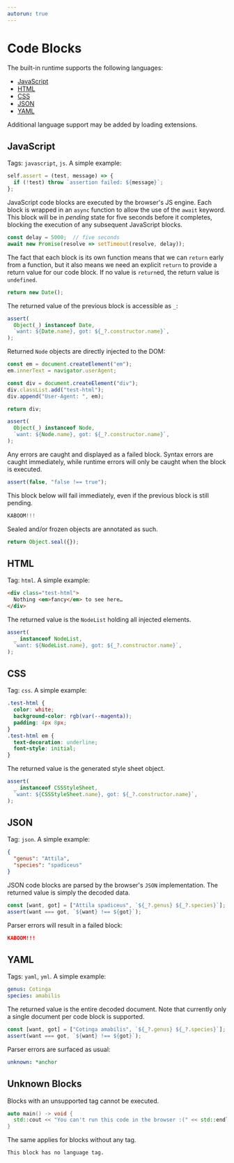 ```yaml
---
autorun: true
---
```


# Code Blocks

The built-in runtime supports the following languages:

- [JavaScript](#javascript)
- [HTML](#html)
- [CSS](#css)
- [JSON](#json)
- [YAML](#yaml)

Additional language support may be added by loading extensions.

## JavaScript

Tags: `javascript`, `js`. A simple example:

```js
self.assert = (test, message) => {
  if (!test) throw `assertion failed: ${message}`;
};
```

JavaScript code blocks are executed by the browser's JS engine. Each block is
wrapped in an `async` function to allow the use of the `await` keyword. This
block will be in _pending_ state for five seconds before it completes, blocking
the execution of any subsequent JavaScript blocks.

```js
const delay = 5000;  // five seconds
await new Promise(resolve => setTimeout(resolve, delay));
```

The fact that each block is its own function means that we can `return` early
from a function, but it also means we need an explicit `return` to provide a
return value for our code block. If no value is `return`ed, the return value is
`undefined`.

```js
return new Date();
```

The returned value of the previous block is accessible as `_`:

```js
assert(
  Object(_) instanceof Date,
  `want: ${Date.name}, got: ${_?.constructor.name}`,
);
```

Returned `Node` objects are directly injected to the DOM:

```js
const em = document.createElement("em");
em.innerText = navigator.userAgent;

const div = document.createElement("div");
div.classList.add("test-html");
div.append("User-Agent: ", em);

return div;
```

```js
assert(
  Object(_) instanceof Node,
  `want: ${Node.name}, got: ${_?.constructor.name}`,
);
```

Any errors are caught and displayed as a failed block. Syntax errors are caught
immediately, while runtime errors will only be caught when the block is
executed.

```js
assert(false, "false !== true");
```

This block below will fail immediately, even if the previous block is still
pending.

```js
KABOOM!!!
```

Sealed and/or frozen objects are annotated as such.

```js
return Object.seal({});
```

## HTML

Tag: `html`. A simple example:

```html
<div class="test-html">
  Nothing <em>fancy</em> to see here…
</div>
```

The returned value is the `NodeList` holding all injected elements.

```js
assert(
  _ instanceof NodeList,
  `want: ${NodeList.name}, got: ${_?.constructor.name}`,
);
```

## CSS

Tag: `css`. A simple example:

```css
.test-html {
  color: white;
  background-color: rgb(var(--magenta));
  padding: 4px 8px;
}
.test-html em {
  text-decoration: underline;
  font-style: initial;
}
```

The returned value is the generated style sheet object.

```js
assert(
  _ instanceof CSSStyleSheet,
  `want: ${CSSStyleSheet.name}, got: ${_?.constructor.name}`,
);
```

## JSON

Tag: `json`. A simple example:

```json
{
  "genus": "Attila",
  "species": "spadiceus"
}
```

JSON code blocks are parsed by the browser's `JSON` implementation. The
returned value is simply the decoded data.

```js
const [want, got] = ["Attila spadiceus", `${_?.genus} ${_?.species}`];
assert(want === got, `${want} !== ${got}`);
```

Parser errors will result in a failed block:

```json
KABOOM!!!
```

## YAML

Tags: `yaml`, `yml`. A simple example:

```yaml
genus: Cotinga
species: amabilis
```

The returned value is the entire decoded document. Note that currently only a
single document per code block is supported.

```js
const [want, got] = ["Cotinga amabilis", `${_?.genus} ${_?.species}`];
assert(want === got, `${want} !== ${got}`);
```

Parser errors are surfaced as usual:

```yaml
unknown: *anchor
```

## Unknown Blocks

Blocks with an unsupported tag cannot be executed.

```cpp
auto main() -> void {
  std::cout << "You can't run this code in the browser :(" << std::endl;
}
```

The same applies for blocks without any tag.

```
This block has no language tag.
```
